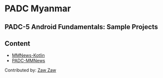 # PADC Myanmar
## PADC-5 Android Fundamentals: Sample Projects

## Content
- [MMNews-Kotlin](https://github.com/zawzaww/padc-fun-samples/tree/fun-5/MMNews-Kotlin)
- [PADC-MMNews](https://github.com/zawzaww/padc-fun-samples/tree/fun-5/PADC-MMNews)

Contributed by: [Zaw Zaw](https://zawzaww.github.io)
